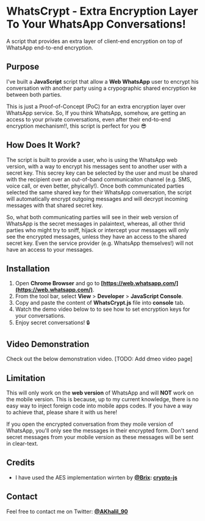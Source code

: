 # WhatsCrypt - Extra Encryption Layer To Your WhatsApp Conversations!
A script that provides an extra layer of client-end encryption on top of WhatsApp end-to-end encryption.

## Purpose
I've built a **JavaScript** script that allow a **Web WhatsApp** user to encrypt his conversation with another party using a crypographic shared encryption ke between both parties.

This is just a Proof-of-Concept (PoC) for an extra encryption layer over WhatsApp service. So, If you think WhatsApp, somehow, are getting an access to your private conversations, even after their end-to-end encryption mechanism!!, this script is perfect for you :sunglasses:

## How Does It Work?
The script is built to provide a user, who is using the WhatsApp web version, with a way to encrypt his messages sent to another user with a secret key. This secrey key can be selected by the user and must be shared with the recipient over an out-of-band communicaiton channel (e.g. SMS, voice call, or even better, phyically!). Once both communicated parties selected the same shared key for their WhatsApp conversation, the script will automatically encrypt outgoing messages and will decrypt incoming messages with that shared secret key.

So, what both communicating parties will see in their web version of WhatsApp is the secret messages in palaintext, whereas, all other thrid parties who might try to sniff, hijack or intercept your messages will only see the encrypted messages, unless they have an access to the shared secret key. Even the service provider (e.g. WhatsApp themselves!) will not have an access to your messages.

## Installation
1. Open **Chrome Browser** and go to **[https://web.whatsapp.com/](https://web.whatsapp.com/)**.
2. From the tool bar, select **View** > **Developer** > **JavaScript Console**.
3. Copy and paste the content of **WhatsCrypt.js** file into **console** tab.
4. Watch the demo video below to to see how to set encryption keys for your conversations.
5. Enjoy secret conversations! :lock:

## Video Demonstration
Check out the below demonstration video.
[TODO: Add dmeo video page]

## Limitation
This will only work on the **web version** of WhatsApp and will **NOT** work on the mobile version. This is because, up to my current knowledge, there is no easy way to inject foreign code into mobile apps codes. If you have a way to achieve that, please share it with us here!

If you open the encrypted conversation from they moile version of WhatsApp, you'll only see the messages in their encrypted form. Don't send secret messages from your mobile version as these messages will be sent in clear-text.

## Credits
- I have used the AES implementation wirrten by **[@Brix](https://github.com/brix): [crypto-js](https://github.com/brix/crypto-js)**

## Contact
Feel free to contact me on Twitter: **[@AKhalil_90](https://twitter.com/AKhalil_90)**
